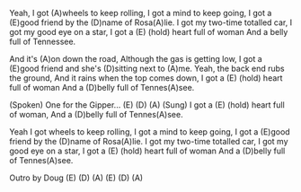 Yeah, I got (A)wheels to keep rolling,
I got a mind to keep going,
I got a (E)good friend by the (D)name of Rosa(A)lie.
I got my two-time totalled car,
I got my good eye on a star,
I got a (E) (hold) heart full of woman
And a belly full of Tennessee.

And it's (A)on down the road,
Although the gas is getting low,
I got a (E)good friend and she's (D)sitting next to (A)me.
Yeah, the back end rubs the ground,
And it rains when the top comes down,
I got a (E) (hold) heart full of woman
And a (D)belly full of Tennes(A)see.

(Spoken) One for the Gipper...
(E) (D) (A) 
(Sung) I got a (E) (hold) heart full of woman,
And a (D)belly full of Tennes(A)see.

Yeah I got wheels to keep rolling,
I got a mind to keep going,
I got a (E)good friend by the (D)name of Rosa(A)lie.
I got my two-time totalled car,
I got my good eye on a star,
I got a (E) (hold) heart full of woman
And a (D)belly full of Tennes(A)see.

Outro by Doug
(E) (D) (A)     (E) (D) (A)
